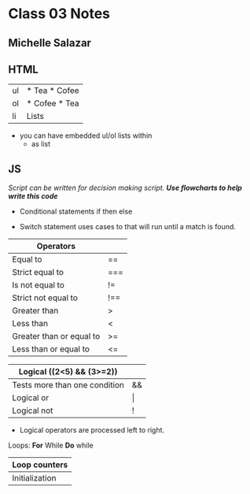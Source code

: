 # Class 03 Notes
## Michelle Salazar

## HTML
| | |
---|---
| ul | * Tea * Cofee |
| ol | * Cofee * Tea |
| li | Lists |

* you can have embedded ul\/ol lists within
  * as list


## JS
*Script  can be written  for decision making script.*
***Use flowcharts to help write this code***
* Conditional statements if then else

* Switch statement uses cases to that will run until a match is found. 

| Operators | |
---|---
| Equal to |	== |
| Strict equal to |	=== |
| Is not equal to	| !=|
| Strict not equal to |	!==|
| Greater than |	> |
| Less than	| < |
| Greater than or equal to |	>= |
| Less than or equal to |	<= |

| Logical \((2<5) && (3>=2))| |
---|---
| Tests more than one condition | && |
| Logical or	| \|| |
| Logical not	| ! |

* Logical operators are processed left to right.

Loops:
**For**	While	**Do** while

| Loop counters |
---|
| Initialization |	Condition |	Update |
